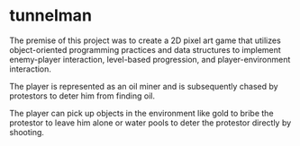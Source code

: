 # tunnelman

The premise of this project was to create a 2D pixel art game that utilizes object-oriented programming practices and data structures to implement enemy-player interaction, level-based progression, and player-environment interaction. 

The player is represented as an oil miner and is subsequently chased by protestors to deter him from finding oil. 

The player can pick up objects in the environment like gold to bribe the protestor to leave him alone or water pools to deter the protestor directly by shooting. 
